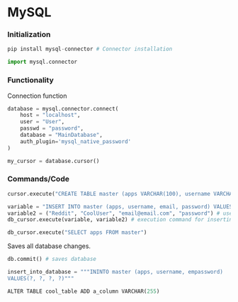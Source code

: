 # MySQL

### Initialization

```python
pip install mysql-connector # Connector installation
```

```python
import mysql.connector
```

### Functionality

Connection function
```python
database = mysql.connector.connect(
    host = "localhost",
    user = "User",
    passwd = "password",
    database = "MainDatabase",
    auth_plugin='mysql_native_password'
)
```
```python
my_cursor = database.cursor()
```


### Commands/Code

```python
cursor.execute("CREATE TABLE master (apps VARCHAR(100), username VARCHAR(50), email VARCHAR(50), user_id INTEGER AUTO_INCREMENT PRIMARY KEY)")
```

```python
variable = "INSERT INTO master (apps, username, email, password) VALUES (%s, %s, %s, %s)" # Insertion command (%s) replaced with variables
variable2 = ("Reddit", "CoolUser", "email@email.com", "password") # used to replace %s
db_cursor.execute(variable, variable2) # execution command for inserting into database
```

```python
db_cursor.execute("SELECT apps FROM master")
```

Saves all database changes.
```python
db.commit() # saves database
```


```python
insert_into_database = """ININTO master (apps, username, empassword)
VALUES(?, ?, ?, ?)"""
```

```python
ALTER TABLE cool_table ADD a_column VARCHAR(255)
```
